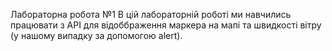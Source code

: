 Лабораторна робота №1
В цій лабораторній роботі ми навчились працювати з API для відоббраження маркера на мапі та швидкості вітру (у нашому випадку за допомогою alert).
